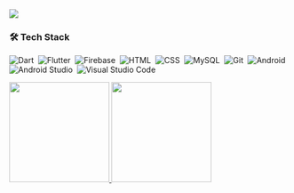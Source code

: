 ## ![](https://visitor-badge.laobi.icu/badge?page_id=uysalmustafaa.uysalmustafaa)

### 🛠 Tech Stack
![Dart](https://img.shields.io/badge/Dart-05122A?style=flat&logo=dart&logoColor=29B6F6)&nbsp;
![Flutter](https://img.shields.io/badge/Flutter-05122A?style=flat&logo=flutter&logoColor=02569B)&nbsp;
![Firebase](https://img.shields.io/badge/-Firebase-05122A?style=flat&logo=Firebase)&nbsp;
![HTML](https://img.shields.io/badge/-HTML-05122A?style=flat&logo=HTML5&logoColor=E34F26)&nbsp;
![CSS](https://img.shields.io/badge/-CSS-05122A?style=flat&logo=CSS3&logoColor=239120)&nbsp;
![MySQL](https://img.shields.io/badge/MySQL-05122A?style=flat&logo=MySQL)&nbsp;
![Git](https://img.shields.io/badge/-Git-05122A?style=flat&logo=git)&nbsp;
![Android](https://img.shields.io/badge/-Android-05122A?style=flat&logo=android)&nbsp;
![Android Studio](https://img.shields.io/badge/-Android%20Studio-05122A?style=flat&logo=Android%20Studio)&nbsp;
![Visual Studio Code](https://img.shields.io/badge/-Visual%20Studio%20Code-05122A?style=flat&logo=visual-studio-code&logoColor=007ACC)&nbsp;

<p>
<a href="https://github.com/uysalmustafaa">
  <img height="180em" src="https://github-readme-stats-eight-theta.vercel.app/api?username=uysalmustafaa&show_icons=true&theme=algolia&bg_color=0,000000,130F40&include_all_commits=true&count_private=true"/>
  <img height="180em" src="https://github-readme-stats.vercel.app/api/top-langs/?username=uysalmustafaa&count_private=true&theme=algolia&bg_color=0,000000,130F40&layout=compact&border_radius=8&langs_count=20&hide=hack,swift,kotlin,objective-c" />
</a>
</p>
